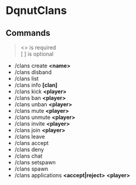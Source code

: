 # DqnutClans

## Commands
> <> is required  
> [ ] is optional

- /clans create **\<name>**
- /clans disband
- /clans list
- /clans info **\[clan]**
- /clans kick **\<player>**
- /clans ban **\<player>**
- /clans unban **\<player>**
- /clans mute **\<player>**
- /clans unmute **\<player>**
- /clans invite **\<player>**
- /clans join **\<player>**
- /clans leave
- /clans accept
- /clans deny
- /clans chat
- /clans setspawn
- /clans spawn
- /clans applications **\<accept|reject>** **\<player>**

